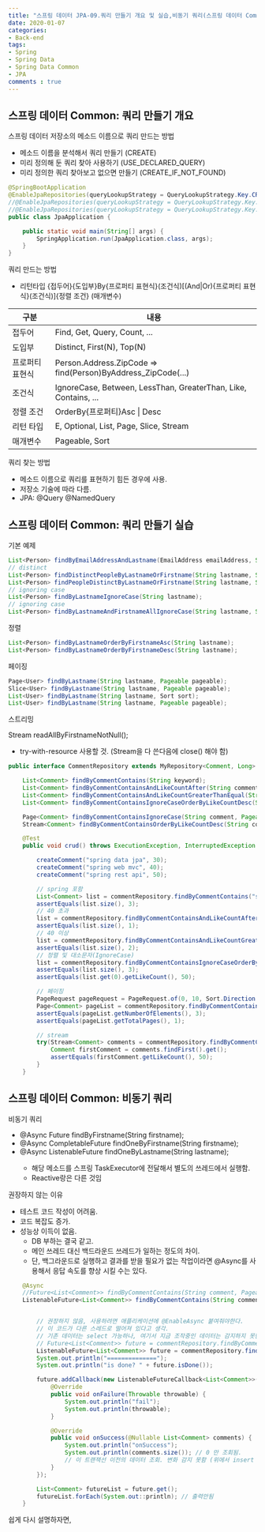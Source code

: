 ```yaml
---
title: "스프링 데이터 JPA-09.쿼리 만들기 개요 및 실습,비동기 쿼리(스프링 데이터 Common)"
date: 2020-01-07
categories: 
- Back-end
tags:
- Spring 
- Spring Data
- Spring Data Common
- JPA
comments : true
---
```


## 스프링 데이터 Common: 쿼리 만들기 개요
스프링 데이터 저장소의 메소드 이름으로 쿼리 만드는 방법
- 메소드 이름을 분석해서 쿼리 만들기 (CREATE)
- 미리 정의해 둔 쿼리 찾아 사용하기 (USE_DECLARED_QUERY)
- 미리 정의한 쿼리 찾아보고 없으면 만들기 (CREATE_IF_NOT_FOUND)

~~~java
@SpringBootApplication
@EnableJpaRepositories(queryLookupStrategy = QueryLookupStrategy.Key.CREATE_IF_NOT_FOUND) // 기본값
//@EnableJpaRepositories(queryLookupStrategy = QueryLookupStrategy.Key.CREATE)
//@EnableJpaRepositories(queryLookupStrategy = QueryLookupStrategy.Key.USE_DECLARED_QUERY)
public class JpaApplication {

	public static void main(String[] args) {
		SpringApplication.run(JpaApplication.class, args);
	}
}
~~~


쿼리 만드는 방법
- 리턴타입 {접두어}{도입부}By{프로퍼티 표현식}(조건식)[(And|Or){프로퍼티 표현식}(조건식)]{정렬 조건} (매개변수)


|구분|내용|
|----|----|
|접두어|Find, Get, Query, Count, ...|
|도입부|Distinct, First(N), Top(N)|
|프로퍼티 표현식|Person.Address.ZipCode => find(Person)ByAddress_ZipCode(...)|
|조건식|IgnoreCase, Between, LessThan, GreaterThan, Like, Contains, ...|
|정렬 조건|OrderBy{프로퍼티}Asc &#124; Desc|
|리턴 타입|E, Optional<E>, List<E>, Page<E>, Slice<E>, Stream<E>|
|매개변수|Pageable, Sort|


쿼리 찾는 방법
- 메소드 이름으로 쿼리를 표현하기 힘든 경우에 사용.
- 저장소 기술에 따라 다름.
- JPA: @Query @NamedQuery


## 스프링 데이터 Common: 쿼리 만들기 실습

기본 예제
~~~java
List<Person> findByEmailAddressAndLastname(EmailAddress emailAddress, String lastname);
// distinct
List<Person> findDistinctPeopleByLastnameOrFirstname(String lastname, String firstname);
List<Person> findPeopleDistinctByLastnameOrFirstname(String lastname, String firstname);
// ignoring case
List<Person> findByLastnameIgnoreCase(String lastname);
// ignoring case
List<Person> findByLastnameAndFirstnameAllIgnoreCase(String lastname, String firstname);
~~~
정렬

~~~java
List<Person> findByLastnameOrderByFirstnameAsc(String lastname);
List<Person> findByLastnameOrderByFirstnameDesc(String lastname);
~~~
페이징
~~~java
Page<User> findByLastname(String lastname, Pageable pageable);
Slice<User> findByLastname(String lastname, Pageable pageable);
List<User> findByLastname(String lastname, Sort sort);
List<User> findByLastname(String lastname, Pageable pageable);
~~~
스트리밍

Stream<User> readAllByFirstnameNotNull();
- try-with-resource 사용할 것. (Stream을 다 쓴다음에 close() 해야 함)
  
  
~~~java
public interface CommentRepository extends MyRepository<Comment, Long> {

    List<Comment> findByCommentContains(String keyword);
    List<Comment> findByCommentContainsAndLikeCountAfter(String comment, int likeCount);
    List<Comment> findByCommentContainsAndLikeCountGreaterThanEqual(String comment, int likeCount);
    List<Comment> findByCommentContainsIgnoreCaseOrderByLikeCountDesc(String comment);

    Page<Comment> findByCommentContainsIgnoreCase(String comment, Pageable pageable);
    Stream<Comment> findByCommentContainsOrderByLikeCountDesc(String comment, Pageable pageable);

~~~
  
~~~java
    @Test
    public void crud() throws ExecutionException, InterruptedException {

        createComment("spring data jpa", 30);
        createComment("spring web mvc", 40);
        createComment("spring rest api", 50);

        // spring 포함
        List<Comment> list = commentRepository.findByCommentContains("spring");
        assertEquals(list.size(), 3);
        // 40 초과
        list = commentRepository.findByCommentContainsAndLikeCountAfter("spring", 40);
        assertEquals(list.size(), 1);
        // 40 이상
        list = commentRepository.findByCommentContainsAndLikeCountGreaterThanEqual("spring", 40);
        assertEquals(list.size(), 2);
        // 정렬 및 대소문자(IgnoreCase)
        list = commentRepository.findByCommentContainsIgnoreCaseOrderByLikeCountDesc("SprinG");
        assertEquals(list.size(), 3);
        assertEquals(list.get(0).getLikeCount(), 50);

        // 페이징
        PageRequest pageRequest = PageRequest.of(0, 10, Sort.Direction.DESC, "LikeCount");
        Page<Comment> pageList = commentRepository.findByCommentContainsIgnoreCase("spring", pageRequest);
        assertEquals(pageList.getNumberOfElements(), 3);
        assertEquals(pageList.getTotalPages(), 1);

        // stream
        try(Stream<Comment> comments = commentRepository.findByCommentContainsOrderByLikeCountDesc("spring", pageRequest)){
            Comment firstComment = comments.findFirst().get();
            assertEquals(firstComment.getLikeCount(), 50);
        }
    }
~~~



## 스프링 데이터 Common: 비동기 쿼리

비동기 쿼리       
- @Async Future<User> findByFirstname(String firstname);               
- @Async CompletableFuture<User> findOneByFirstname(String firstname); 
- @Async ListenableFuture<User> findOneByLastname(String lastname); 
  - 해당 메소드를 스프링 TaskExecutor에 전달해서 별도의 쓰레드에서 실행함.
  - Reactive랑은 다른 것임

권장하지 않는 이유
- 테스트 코드 작성이 어려움.
- 코드 복잡도 증가.
- 성능상 이득이 없음. 
  - DB 부하는 결국 같고.
  - 메인 쓰레드 대신 백드라운드 쓰레드가 일하는 정도의 차이.
  - 단, 백그라운드로 실행하고 결과를 받을 필요가 없는 작업이라면 @Async를 사용해서 응답 속도를 향상 시킬 수는 있다.
  

~~~java
    @Async
    //Future<List<Comment>> findByCommentContains(String comment, Pageable pageable);
    ListenableFuture<List<Comment>> findByCommentContains(String comment, Pageable pageable);
~~~

~~~java

        // 권장하지 않음, 사용하려면 애플리케이션에 @EnableAsync 붙여줘야한다.
        // 이 코드가 다른 스레드로 떨어져 있다고 생각.
        // 기존 데이터는 select 가능하나, 여기서 지금 조작중인 데이터는 감지하지 못한다.
        // Future<List<Comment>> future = commentRepository.findByCommentContains("spring", pageRequest);
        ListenableFuture<List<Comment>> future = commentRepository.findByCommentContains("spring", pageRequest);
        System.out.println("==============");
        System.out.println("is done? " + future.isDone());

        future.addCallback(new ListenableFutureCallback<List<Comment>>() {
            @Override
            public void onFailure(Throwable throwable) {
                System.out.println("fail");
                System.out.println(throwable);
            }

            @Override
            public void onSuccess(@Nullable List<Comment> comments) {
                System.out.println("onSuccess");
                System.out.println(comments.size()); // 0 만 조회됨.
                // 이 트랜잭선 이전의 데이터 조회. 변화 감지 못함 (위에서 insert 한 것 감지못함)
            }
        });

        List<Comment> futureList = future.get();
        futureList.forEach(System.out::println); // 출력안됨
    }
~~~

쉽게 다시 설명하자면,

  

